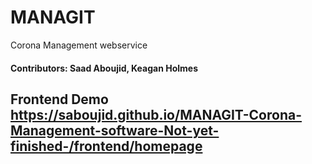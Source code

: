 # MANAGIT
Corona Management webservice

#### Contributors: Saad Aboujid, Keagan Holmes


## Frontend Demo https://saboujid.github.io/MANAGIT-Corona-Management-software-Not-yet-finished-/frontend/homepage
